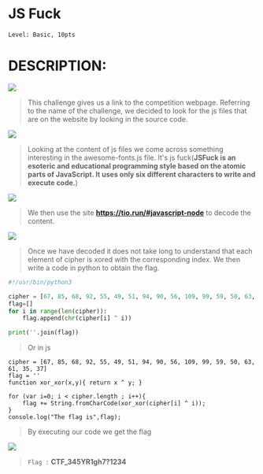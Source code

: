 

# JS Fuck
```
Level: Basic, 10pts 
```

# DESCRIPTION:

<img src="File/js.png">

>This challenge gives us a link to the competition webpage. Referring to the name of the challenge, we decided to look for the js files that are on the website by looking in the source code.

<img src="File/js1.png">

>Looking at the content of js files we come across something interesting in the awesome-fonts.js file. It's js fuck(**JSFuck is an esoteric and educational programming style based on the atomic parts of JavaScript. It uses only six different characters to write and execute code.**)

<img src="File/js2.png">

>We then use the site **https://tio.run/#javascript-node** to decode the content.

<img src="File/js3.png">

>Once we have decoded it does not take long to understand that each element of cipher is xored with the corresponding index. We then write a code in python to obtain the flag.

```python
#!/usr/bin/python3

cipher = [67, 85, 68, 92, 55, 49, 51, 94, 90, 56, 109, 99, 59, 50, 63, 61, 35, 37]
flag=[]
for i in range(len(cipher)):
    flag.append(chr(cipher[i] ^ i))

print(''.join(flag))

```
>Or in js
```
cipher = [67, 85, 68, 92, 55, 49, 51, 94, 90, 56, 109, 99, 59, 50, 63, 61, 35, 37] 
flag = ''
function xor_xor(x,y){ return x ^ y; }

for (var i=0; i < cipher.length ; i++){ 
	flag += String.fromCharCode(xor_xor(cipher[i] ^ i));
}
console.log("The flag is",flag);

```

>By executing our code we get the flag

<img src="File/js5.png">

>```Flag :``` **CTF_345YR1gh7?1234**
